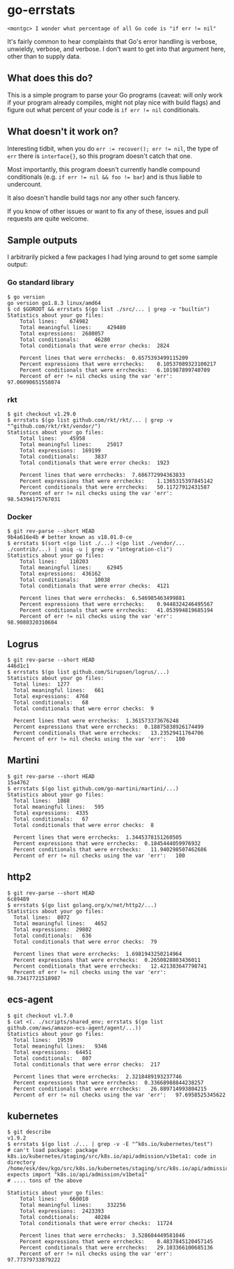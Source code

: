 # go-errstats

```
<montgc> I wonder what percentage of all Go code is "if err != nil"
```

It's fairly common to hear complaints that Go's error handling is verbose, unwieldy, verbose, and verbose.
I don't want to get into that argument here, other than to supply data.

## What does this do?

This is a simple program to parse your Go programs (caveat: will only work if
your program already compiles, might not play nice with build flags) and figure
out what percent of your code is `if err != nil` conditionals.

## What doesn't it work on?

Interesting tidbit, when you do `err := recover(); err != nil`, the type of
`err` there is `interface{}`, so this program doesn't catch that one.

Most importantly, this program doesn't currently handle compound conditionals (e.g. `if err != nil && foo != bar`) and is thus liable to undercount.

It also doesn't handle build tags nor any other such fancery.

If you know of other issues or want to fix any of these, issues and pull requests are quite welcome.

##  Sample outputs

I arbitrarily picked a few packages I had lying around to get some sample output:

### Go standard library

```
$ go version
go version go1.8.3 linux/amd64
$ cd $GOROOT && errstats $(go list ./src/... | grep -v "builtin")
Statistics about your go files:
	Total lines: 	674982
	Total meaningful lines: 	429480
	Total expressions: 	2680057
	Total conditionals: 	46280
	Total conditionals that were error checks: 	2824

	Percent lines that were errchecks: 	0.6575393499115209
	Percent expressions that were errchecks: 	0.10537089323100217
	Percent conditionals that were errchecks: 	6.101987899740709
	Percent of err != nil checks using the var 'err': 	97.06090651558074
```

### rkt

```
$ git checkout v1.29.0
$ errstats $(go list github.com/rkt/rkt/... | grep -v "^github.com/rkt/rkt/vendor/")      
Statistics about your go files:
	Total lines: 	45958
	Total meaningful lines: 	25017
	Total expressions: 	169199
	Total conditionals: 	3837
	Total conditionals that were error checks: 	1923

	Percent lines that were errchecks: 	7.686772994363833
	Percent expressions that were errchecks: 	1.1365315397845142
	Percent conditionals that were errchecks: 	50.11727912431587
	Percent of err != nil checks using the var 'err': 	98.54394175767031
```

### Docker

```
$ git rev-parse --short HEAD
9b4a616e4b # better known as v18.01.0-ce
$ errstats $(sort <(go list ./...) <(go list ./vendor/... ./contrib/...) | uniq -u | grep -v "integration-cli")
Statistics about your go files:
	Total lines: 	110203
	Total meaningful lines: 	62945
	Total expressions: 	436162
	Total conditionals: 	10038
	Total conditionals that were error checks: 	4121

	Percent lines that were errchecks: 	6.546985463499881
	Percent expressions that were errchecks: 	0.9448324246495567
	Percent conditionals that were errchecks: 	41.053994819685194
	Percent of err != nil checks using the var 'err': 	98.9080320310604
```

## Logrus
```
$ git rev-parse --short HEAD
446d1c1
$ errstats $(go list github.com/Sirupsen/logrus/...)
Statistics about your go files:
  Total lines:  1277
  Total meaningful lines:   661
  Total expressions:  4768
  Total conditionals:   68
  Total conditionals that were error checks:  9

  Percent lines that were errchecks:  1.361573373676248
  Percent expressions that were errchecks:  0.18875838926174499
  Percent conditionals that were errchecks:   13.23529411764706
  Percent of err != nil checks using the var 'err':   100
```

## Martini
```
$ git rev-parse --short HEAD
15a4762
$ errstats $(go list github.com/go-martini/martini/...)
Statistics about your go files:
  Total lines:  1088
  Total meaningful lines:   595
  Total expressions:  4335
  Total conditionals:   67
  Total conditionals that were error checks:  8

  Percent lines that were errchecks:  1.3445378151260505
  Percent expressions that were errchecks:  0.1845444059976932
  Percent conditionals that were errchecks:   11.940298507462686
  Percent of err != nil checks using the var 'err':   100
```

## http2
```
$ git rev-parse --short HEAD
6c89489
$ errstats $(go list golang.org/x/net/http2/...)
Statistics about your go files:
  Total lines:  8072
  Total meaningful lines:   4652
  Total expressions:  29802
  Total conditionals:   636
  Total conditionals that were error checks:  79

  Percent lines that were errchecks:  1.6981943250214964
  Percent expressions that were errchecks:  0.2650828803436011
  Percent conditionals that were errchecks:   12.421383647798741
  Percent of err != nil checks using the var 'err':   98.73417721518987
```

## ecs-agent
```
$ git checkout v1.7.0
$ cat <(. ./scripts/shared_env; errstats $(go list github.com/aws/amazon-ecs-agent/agent/...))
Statistics about your go files:
  Total lines:  19539
  Total meaningful lines:   9346
  Total expressions:  64451
  Total conditionals:   807
  Total conditionals that were error checks:  217

  Percent lines that were errchecks:  2.3218489193237746
  Percent expressions that were errchecks:  0.33668988844238257
  Percent conditionals that were errchecks:   26.889714993804215
  Percent of err != nil checks using the var 'err':   97.6958525345622
```

## kubernetes
```
$ git describe
v1.9.2
$ errstats $(go list ./... | grep -v -E "^k8s.io/kubernetes/test")
# can't load package: package k8s.io/kubernetes/staging/src/k8s.io/api/admission/v1beta1: code in directory /home/esk/dev/kgo/src/k8s.io/kubernetes/staging/src/k8s.io/api/admission/v1beta1 expects import "k8s.io/api/admission/v1beta1"
# .... tons of the above

Statistics about your go files:
	Total lines: 	660010
	Total meaningful lines: 	332256
	Total expressions: 	2423393
	Total conditionals: 	40284
	Total conditionals that were error checks: 	11724

	Percent lines that were errchecks: 	3.528604449581046
	Percent expressions that were errchecks: 	0.4837845120457145
	Percent conditionals that were errchecks: 	29.103366100685136
	Percent of err != nil checks using the var 'err': 	97.77379733879222
```
